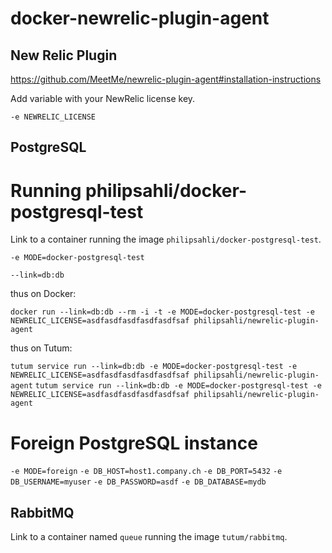 docker-newrelic-plugin-agent
============================

New Relic Plugin
------------------
https://github.com/MeetMe/newrelic-plugin-agent#installation-instructions

Add variable with your NewRelic license key.

`-e NEWRELIC_LICENSE`

PostgreSQL
----------
# Running philipsahli/docker-postgresql-test
Link to a container running the image `philipsahli/docker-postgresql-test`.

`-e MODE=docker-postgresql-test`

`--link=db:db`

thus on Docker:

`docker run --link=db:db --rm -i -t -e MODE=docker-postgresql-test -e NEWRELIC_LICENSE=asdfasdfasdfasdfasdfsaf philipsahli/newrelic-plugin-agent`

thus on Tutum:

`tutum service run --link=db:db -e MODE=docker-postgresql-test -e NEWRELIC_LICENSE=asdfasdfasdfasdfasdfsaf philipsahli/newrelic-plugin-agent`
`tutum service run --link=db:db -e MODE=docker-postgresql-test -e NEWRELIC_LICENSE=asdfasdfasdfasdfasdfsaf philipsahli/newrelic-plugin-agent`

# Foreign PostgreSQL instance

`-e MODE=foreign`
`-e DB_HOST=host1.company.ch`
`-e DB_PORT=5432`
`-e DB_USERNAME=myuser`
`-e DB_PASSWORD=asdf`
`-e DB_DATABASE=mydb`

RabbitMQ
--------
Link to a container named `queue` running the image `tutum/rabbitmq`.
